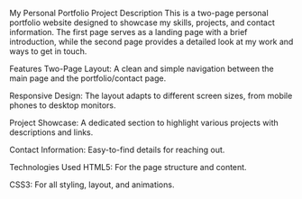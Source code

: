 My Personal Portfolio
Project Description
This is a two-page personal portfolio website designed to showcase my skills, projects, and contact information. The first page serves as a landing page with a brief introduction, while the second page provides a detailed look at my work and ways to get in touch.

Features
Two-Page Layout: A clean and simple navigation between the main page and the portfolio/contact page.

Responsive Design: The layout adapts to different screen sizes, from mobile phones to desktop monitors.

Project Showcase: A dedicated section to highlight various projects with descriptions and links.

Contact Information: Easy-to-find details for reaching out.

Technologies Used
HTML5: For the page structure and content.

CSS3: For all styling, layout, and animations.
